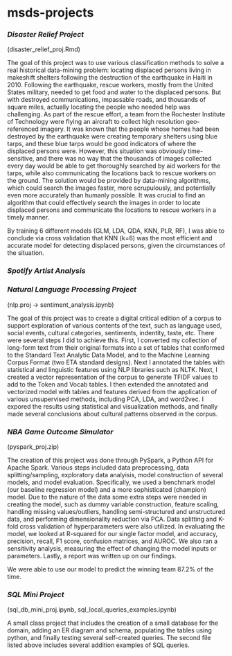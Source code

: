 # msds-projects

### *Disaster Relief Project*
(disaster_relief_proj.Rmd)<p>
 
The goal of this project was to use various classification methods to solve a real historical data-mining problem: locating displaced persons living in makeshift shelters following the destruction of the earthquake in Haiti in 2010. Following the earthquake, rescue workers, mostly from the United States military, needed to get food and water to the displaced persons. But with destroyed communications, impassable roads, and thousands of square miles, actually locating the people who needed help was challenging. As part of the rescue effort, a team from the Rochester Institute of Technology were flying an aircraft to collect high resolution geo-referenced imagery. It was known that the people whose homes had been destroyed by the earthquake were creating temporary shelters using blue tarps, and these blue tarps would be good indicators of where the displaced persons were. However, this situation was obviously time-sensitive, and there was no way that the thousands of images collected every day would be able to get thoroughly searched by aid workers for the tarps, while also communicating the locations back to rescue workers on the ground. The solution would be provided by data-mining algorithms, which could search the images faster, more scrupulously, and potentially even more accurately than humanly possible. It was crucial to find an algorithm that could effectively search the images in order to locate displaced persons and communicate the locations to rescue workers in a timely manner. <p>
By training 6 different models (GLM, LDA, QDA, KNN, PLR, RF), I was able to conclude via cross validation that KNN (k=6) was the most efficient and accurate model for detecting displaced persons, given the circumstances of the situation.
 
### *Spotify Artist Analysis*

 
 
 
### *Natural Language Processing Project*
(nlp.proj -> sentiment_analysis.ipynb) <p>
The goal of this project was to create a digital critical edition of a corpus to support exploration of various contents of the text, such as language used, social events, cultural categories, sentiments, indentity, taste, etc. There were several steps I did to achieve this. First, I converted my collection of long-form text from their original formats into a set of tables that conformed to the Standard Text Analytic Data Model, and to the Machine Learning Corpus Format (two ETA standard designs). Next I annotated the tables with statistical and linguistic features using NLP libraries such as NLTK. Next, I created a vector representation of the corpus to generate TFIDF values to add to the Token and Vocab tables. I then extended the annotated and vectorized model with tables and features derived from the application of various unsupervised methods, including PCA, LDA, and word2vec. I expored the results using statistical and visualization methods, and finally made several conclusions about cultural patterns observed in the corpus. <p>
 


### *NBA Game Outcome Simulator*
(pyspark_proj.zip)<p>

The creation of this project was done through PySpark, a Python API for Apache Spark. Various steps included data preprocessing, data splitting/sampling, exploratory data analyisis, model construction of several models, and model evaluation. Specifically, we used a benchmark model (our baseline regression model) and a more sophisticated (champion) model. Due to the nature of the data some extra steps were needed in creating the model, such as dummy variable construction, feature scaling, handling missing values/outliers, handling semi-structured and unstructured data, and performing dimensionality reduction via PCA. Data splitting and K-fold cross validation of hyperparameters were also utilized. In evaluating the model, we looked at R-squared for our single factor model, and accuracy, precision, recall, F1 score, confusion matrices, and AUROC. We also ran a sensitivity analysis, measuring the effect of changing the model inputs or parameters. Lastly, a report was written up on our findings. <p>
We were able to use our model to predict the winning team 87.2% of the time.
 

### *SQL Mini Project*
(sql_db_mini_proj.ipynb, sql_local_queries_examples.ipynb)<p>
A small class project that includes the creation of a small database for the domain, adding an ER diagram and schema, populating the tables using python, and finally testing several self-created queries. The second file listed above includes several addition examples of SQL queries.




